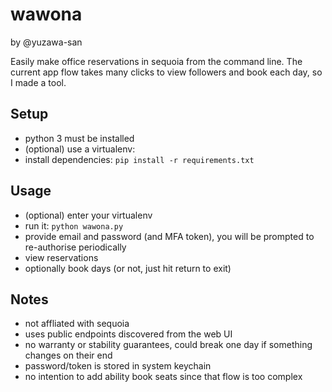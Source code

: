 # wawona

by @yuzawa-san

Easily make office reservations in sequoia from the command line.
The current app flow takes many clicks to view followers and book each day, so I made a tool.

## Setup

- python 3 must be installed
- (optional) use a virtualenv:
- install dependencies: `pip install -r requirements.txt`

## Usage 

- (optional) enter your virtualenv
- run it: `python wawona.py`
- provide email and password (and MFA token), you will be prompted to re-authorise periodically
- view reservations
- optionally book days (or not, just hit return to exit)

## Notes

- not affliated with sequoia
- uses public endpoints discovered from the web UI
- no warranty or stability guarantees, could break one day if something changes on their end
- password/token is stored in system keychain
- no intention to add ability book seats since that flow is too complex